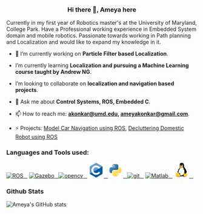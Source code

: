 <h3 align="center">Hi there 👋, Ameya here</h3>             

Currently in my first year of Robotics master's at the University of Maryland, College Park. Have a Professional working experience in Embedded System domain and mobile robotics. Passionate towards working in Path planning and Localization and would like to expand my knowledge in it.


- 🔭 I’m currently working on **Particle Filter based Localization**.

- I’m currently learning **Localization and pursuing a Machine Learning course taught by Andrew NG**.

- I’m looking to collaborate on **localization and navigation based projects**.

- 💬 Ask me about **Control Systems, ROS, Embedded C**.

- 📫 How to reach me: **akonkar@umd.edu, ameyakonkar@gmail.com**.

- ⚡ Projects: [Model Car Navigation using ROS](https://github.com/ameyakonk/Model-Car-Navigation-using-ROS.git), [Decluttering Domestic Robot using ROS](https://github.com/ameyakonk/Decluttering-Domestic-Robot-ROS.git)

<h3 align="left">Languages and Tools used:</h3>
<p align="left"> 
<a href="https://www.ros.org/" target="_blank" rel="noreferrer"> <img align="bottom" src="https://upload.wikimedia.org/wikipedia/commons/b/bb/Ros_logo.svg" alt="ROS" width="70" height="40"/> &ensp;</a> 
<a href="https://gazebosim.org/" target="_blank" rel="noreferrer"> <img align="bottom" src="https://gazebosim.org/assets/logos/gazebo_vert_pos-faad8cc37ab336f850e549077ef5831e5098034532113b06328dfd70355fb8f7.svg" alt="Gazebo" width="60" height="50"/>&ensp; </a> 
<a href="https://opencv.org/" target="_blank" rel="noreferrer"> <img src="https://www.vectorlogo.zone/logos/opencv/opencv-icon.svg" alt="opencv" width="40" height="40"/> &ensp;</a>
<a href="https://www.cprogramming.com/" target="_blank" rel="noreferrer"> <img src="https://raw.githubusercontent.com/devicons/devicon/master/icons/c/c-original.svg" alt="c" width="40" height="40"/>&ensp; </a> 
<a href="https://www.python.org" target="_blank" rel="noreferrer"> <img src="https://raw.githubusercontent.com/devicons/devicon/master/icons/python/python-original.svg" alt="python" width="40" height="40"/>&ensp; </a>
<a href="https://git-scm.com/" target="_blank" rel="noreferrer"> <img src="https://www.vectorlogo.zone/logos/git-scm/git-scm-icon.svg" alt="git" width="40" height="40"/> &ensp;</a> 
<a href="https://www.mathworks.com/products/matlab.html" target="_blank" rel="noreferrer"> <img src="https://upload.wikimedia.org/wikipedia/commons/thumb/2/21/Matlab_Logo.png/667px-Matlab_Logo.png" alt="Matlab" width="40" height="40"/> &ensp;</a> 
<a href="https://www.linux.org/" target="_blank" rel="noreferrer"> <img src="https://raw.githubusercontent.com/devicons/devicon/master/icons/linux/linux-original.svg" alt="linux" width="40" height="40"/> &ensp;</a>

### Github Stats
  
![Ameya's GitHub stats](https://github-readme-stats.vercel.app/api?username=ameyakonk&show_icons=true&theme=dark) 
